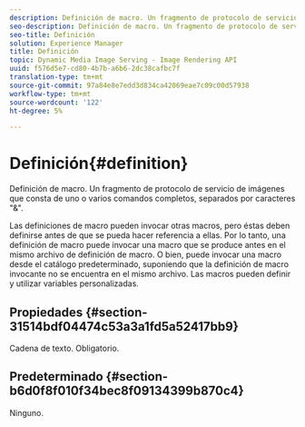 ```yaml
---
description: Definición de macro. Un fragmento de protocolo de servicio de imágenes que consta de uno o varios comandos completos, separados por caracteres "&".
seo-description: Definición de macro. Un fragmento de protocolo de servicio de imágenes que consta de uno o varios comandos completos, separados por caracteres "&".
seo-title: Definición
solution: Experience Manager
title: Definición
topic: Dynamic Media Image Serving - Image Rendering API
uuid: f576d5e7-cd80-4b7b-a6b6-2dc38cafbc7f
translation-type: tm+mt
source-git-commit: 97a84e8e7edd3d834ca42069eae7c09c00d57938
workflow-type: tm+mt
source-wordcount: '122'
ht-degree: 5%

---
```



# Definición{#definition}

Definición de macro. Un fragmento de protocolo de servicio de imágenes que consta de uno o varios comandos completos, separados por caracteres &quot;&amp;&quot;.

Las definiciones de macro pueden invocar otras macros, pero éstas deben definirse antes de que se pueda hacer referencia a ellas. Por lo tanto, una definición de macro puede invocar una macro que se produce antes en el mismo archivo de definición de macro. O bien, puede invocar una macro desde el catálogo predeterminado, suponiendo que la definición de macro invocante no se encuentra en el mismo archivo. Las macros pueden definir y utilizar variables personalizadas.

## Propiedades {#section-31514bdf04474c53a3a1fd5a52417bb9}

Cadena de texto. Obligatorio.

## Predeterminado {#section-b6d0f8f010f34bec8f09134399b870c4}

Ninguno.
